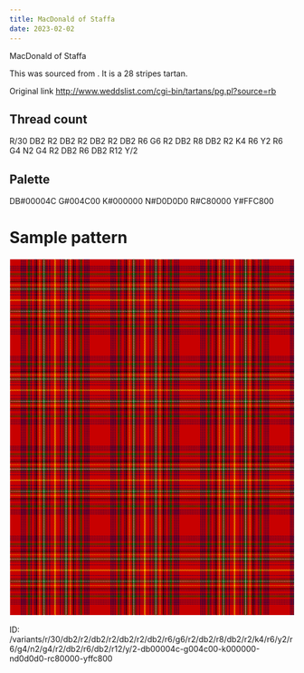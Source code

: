 ```yaml
---
title: MacDonald of Staffa
date: 2023-02-02
---
```

MacDonald of Staffa

This was sourced from <no value>.  It is a 28 stripes tartan.

Original link http://www.weddslist.com/cgi-bin/tartans/pg.pl?source=rb

## Thread count
R/30 DB2 R2 DB2 R2 DB2 R2 DB2 R6 G6 R2 DB2 R8 DB2 R2 K4 R6 Y2 R6 G4 N2 G4 R2 DB2 R6 DB2 R12 Y/2

## Palette
DB#00004C G#004C00 K#000000 N#D0D0D0 R#C80000 Y#FFC800

# Sample pattern

![Tartan detail](tartan.png "R/30 DB2 R2 DB2 R2 DB2 R2 DB2 R6 G6 R2 DB2 R8 DB2 R2 K4 R6 Y2 R6 G4 N2 G4 R2 DB2 R6 DB2 R12 Y/2 tartan")

ID: /variants/r/30/db2/r2/db2/r2/db2/r2/db2/r6/g6/r2/db2/r8/db2/r2/k4/r6/y2/r6/g4/n2/g4/r2/db2/r6/db2/r12/y/2-db00004c-g004c00-k000000-nd0d0d0-rc80000-yffc800